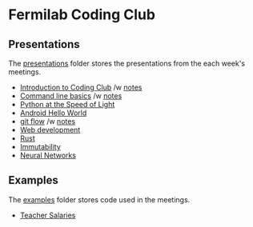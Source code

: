 # Fermilab Coding Club

## Presentations

The [presentations](presentations) folder stores the presentations from the each week's meetings.

- [Introduction to Coding Club](/presentations/intro/Introduction.pdf) /w [notes](/presentations/intro/Introduction-notes.pdf)
- [Command line basics](/presentations/cmdline/Command_Line_and_Python.pdf) /w [notes](/presentations/cmdline/Command_Line_and_Python-notes.pdf)
- [Python at the Speed of Light](/presentations/python/PythonAtTheSpeedOfLight.pdf)
- [Android Hello World](/presentations/androidHelloWorld/)
- [git flow](/presentations/gitFlow/git-flow.pdf) /w [notes](/presentations/gitFlow/git-flow_notes.pdf)
- [Web development](/presentations/webDevelopment/webDevelopment.pdf)
- [Rust](/presentations/rust/rust.pdf)
- [Immutability](/presentations/immutability/immutability.pdf)
- [Neural Networks](/presentations/neuralNetworks/NeuralNetworks.pdf)

## Examples

The [examples](examples) folder stores code used in the meetings.

- [Teacher Salaries](/examples/Python/TeacherSalaries/)
